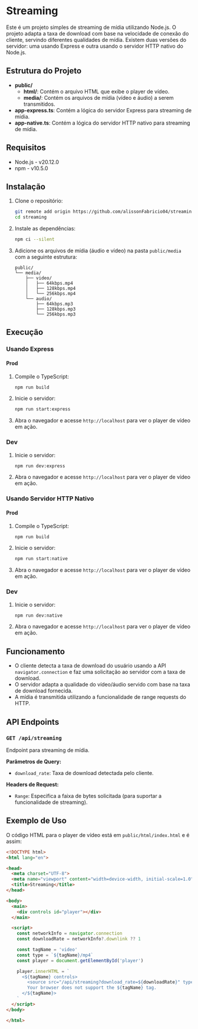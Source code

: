 # Streaming

Este é um projeto simples de streaming de mídia utilizando Node.js. O projeto adapta a taxa de download com base na velocidade de conexão do cliente, servindo diferentes qualidades de mídia. Existem duas versões do servidor: uma usando Express e outra usando o servidor HTTP nativo do Node.js.

## Estrutura do Projeto

- **public/**
  - **html/**: Contém o arquivo HTML que exibe o player de vídeo.
  - **media/**: Contém os arquivos de mídia (vídeo e áudio) a serem transmitidos.
- **app-express.ts**: Contém a lógica do servidor Express para streaming de mídia.
- **app-native.ts**: Contém a lógica do servidor HTTP nativo para streaming de mídia.

## Requisitos

- Node.js - v20.12.0
- npm - v10.5.0

## Instalação

1. Clone o repositório:
    ```bash
    git remote add origin https://github.com/alissonFabricio04/streaming.git
    cd streaming
    ```

2. Instale as dependências:
    ```bash
    npm ci --silent
    ```

3. Adicione os arquivos de mídia (áudio e vídeo) na pasta `public/media` com a seguinte estrutura:
    ```plaintext
    public/
    └── media/
        ├── video/
        │   ├── 64kbps.mp4
        │   ├── 128kbps.mp4
        │   └── 256kbps.mp4
        └── audio/
            ├── 64kbps.mp3
            ├── 128kbps.mp3
            └── 256kbps.mp3
    ```

## Execução

### Usando Express

#### Prod

1. Compile o TypeScript:
    ```bash
    npm run build
    ```

2. Inicie o servidor:
    ```bash
    npm run start:express
    ```

3. Abra o navegador e acesse `http://localhost` para ver o player de vídeo em ação.

### Dev

1. Inicie o servidor:
    ```bash
    npm run dev:express
    ```
    
2. Abra o navegador e acesse `http://localhost` para ver o player de vídeo em ação.

### Usando Servidor HTTP Nativo

#### Prod

1. Compile o TypeScript:
    ```bash
    npm run build
    ```

2. Inicie o servidor:
    ```bash
    npm run start:native
    ```

3. Abra o navegador e acesse `http://localhost` para ver o player de vídeo em ação.

### Dev

1. Inicie o servidor:
    ```bash
    npm run dev:native
    ```
    
2. Abra o navegador e acesse `http://localhost` para ver o player de vídeo em ação.


## Funcionamento

- O cliente detecta a taxa de download do usuário usando a API `navigator.connection` e faz uma solicitação ao servidor com a taxa de download.
- O servidor adapta a qualidade do vídeo/áudio servido com base na taxa de download fornecida.
- A mídia é transmitida utilizando a funcionalidade de range requests do HTTP.

## API Endpoints

### `GET /api/streaming`

Endpoint para streaming de mídia.

**Parâmetros de Query:**
- `download_rate`: Taxa de download detectada pelo cliente.

**Headers de Request:**
- `Range`: Especifica a faixa de bytes solicitada (para suportar a funcionalidade de streaming).

## Exemplo de Uso

O código HTML para o player de vídeo está em `public/html/index.html` e é assim:

```html
<!DOCTYPE html>
<html lang="en">

<head>
  <meta charset="UTF-8">
  <meta name="viewport" content="width=device-width, initial-scale=1.0">
  <title>Streaming</title>
</head>

<body>
  <main>
    <div controls id="player"></div>
  </main>

  <script>
    const networkInfo = navigator.connection
    const downloadRate = networkInfo?.downlink ?? 1

    const tagName = 'video'
    const type = `${tagName}/mp4`
    const player = document.getElementById('player')

    player.innerHTML = `
      <${tagName} controls>
        <source src="/api/streaming?download_rate=${downloadRate}" type=${type}>
        Your browser does not support the ${tagName} tag.
      </${tagName}>
    `
  </script>
</body>

</html>